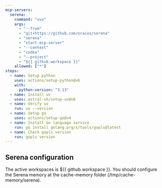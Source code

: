 ```yaml
---  
mcp-servers:
  serena:
    command: "uvx"
    args:
      - "--from"
      - "git+https://github.com/oraios/serena"
      - "serena"
      - "start-mcp-server"
      - "--context"
      - "codex"
      - "--project"
      - "${{ github.workspace }}"
    allowed: ["*"]
steps:
  - name: Setup python
    uses: actions/setup-python@v6
    with:
      python-version: "3.13"
  - name: Install uv
    uses: astral-sh/setup-uv@v6
  - name: Verify uv
    run: uv --version
  - name: Setup go
    uses: actions/setup-go@v4
  - name: Install Go language service
    run: go install golang.org/x/tools/gopls@latest
  - name: Check gopls version
    run: gopls version
---
```


## Serena configuration

The active workspaces is ${{ github.workspace }}. You should configure the Serena memory at the cache-memory folder (/tmp/cache-memory/serena).

<!--

  # https://github.com/mcp/oraios/serena#using-docker-experimental

-->